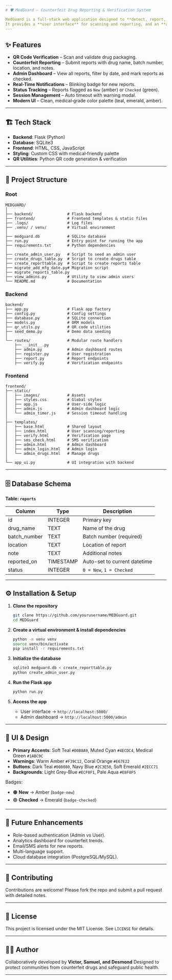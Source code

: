 ```yaml
---
# 🛡️ MedGuard – Counterfeit Drug Reporting & Verification System

MedGuard is a full‑stack web application designed to **detect, report, and manage counterfeit drugs**.
It provides a **user interface** for scanning and reporting, and an **admin dashboard** for reviewing, filtering, and verifying reports.
---
```


## ✨ Features

- **QR Code Verification** – Scan and validate drug packaging.
- **Counterfeit Reporting** – Submit reports with drug name, batch number, location, and notes.
- **Admin Dashboard** – View all reports, filter by date, and mark reports as checked.
- **Real-Time Notifications** – Blinking badge for new reports.
- **Status Tracking** – Reports flagged as `New` (amber) or `Checked` (green).
- **Session Management** – Auto timeout with warning modal.
- **Modern UI** – Clean, medical‑grade color palette (teal, emerald, amber).

---

## 🏗️ Tech Stack

- **Backend**: Flask (Python)
- **Database**: SQLite3
- **Frontend**: HTML, CSS, JavaScript
- **Styling**: Custom CSS with medical‑friendly palette
- **QR Utilities**: Python QR code generation & verification

---

## 📂 Project Structure

### Root

```
MEDGUARD/
│
├── backend/               # Flask backend
├── frontend/              # Frontend templates & static files
├── .logs/                 # Log files
├── .venv/ / venv/         # Virtual environment
│
├── medguard.db            # SQLite database
├── run.py                 # Entry point for running the app
├── requirements.txt       # Python dependencies
│
├── create_admin_user.py   # Script to seed an admin user
├── create_drugs_table.py  # Script to create drugs table
├── create_reporttable.py  # Script to create reports table
├── migrate_add_mfg_date.py# Migration script
├── migrate_reports_table.py
├── view_admins.py         # Utility to view admin users
└── README.md              # Documentation
```

### Backend

```
backend/
├── app.py                 # Flask app factory
├── config.py              # Config settings
├── database.py            # SQLite connection
├── models.py              # ORM models
├── qr_utils.py            # QR code utilities
├── seed_demo.py           # Demo data seeding
│
└── routes/                # Modular route handlers
    ├── __init__.py
    ├── admin.py           # Admin dashboard routes
    ├── register.py        # User registration
    ├── report.py          # Report endpoints
    ├── verify.py          # Verification endpoints
```

### Frontend

```
frontend/
├── static/
│   ├── images/            # Assets
│   ├── styles.css         # Global styles
│   ├── app.js             # User-side logic
│   ├── admin.js           # Admin dashboard logic
│   └── admin_timer.js     # Session timeout handling
│
├── templates/
│   ├── base.html          # Shared layout
│   ├── index.html         # User scanning/reporting
│   ├── verify.html        # Verification page
│   ├── sms_check.html     # SMS verification
│   ├── admin.html         # Admin dashboard
│   ├── admin_login.html   # Admin login
│   └── admin_drugs.html   # Manage drugs
│
└── app_ui.py              # UI integration with backend
```

---

## 🗄️ Database Schema

**Table: `reports`**

| Column       | Type      | Description                  |
| ------------ | --------- | ---------------------------- |
| id           | INTEGER   | Primary key                  |
| drug_name    | TEXT      | Name of the drug             |
| batch_number | TEXT      | Batch number (required)      |
| location     | TEXT      | Location of report           |
| note         | TEXT      | Additional notes             |
| reported_on  | TIMESTAMP | Auto-set to current datetime |
| status       | INTEGER   | `0 = New`, `1 = Checked`     |

---

## ⚙️ Installation & Setup

1. **Clone the repository**

   ```bash
   git clone https://github.com/yourusername/MEDGuard.git
   cd MEDGuard
   ```

2. **Create a virtual environment & install dependencies**

   ```bash
   python -m venv venv
   source venv/bin/activate
   pip install -r requirements.txt
   ```

3. **Initialize the database**

   ```bash
   sqlite3 medguard.db < create_reporttable.py
   python create_admin_user.py
   ```

4. **Run the Flask app**

   ```bash
   python run.py
   ```

5. **Access the app**
   - User interface → `http://localhost:5000/`
   - Admin dashboard → `http://localhost:5000/admin`

---

## 🎨 UI & Design

- **Primary Accents**: Soft Teal `#00B8A9`, Muted Cyan `#4ECDC4`, Medical Green `#1ABC9C`
- **Warnings**: Warm Amber `#F39C12`, Coral Orange `#E67E22`
- **Buttons**: Dark Teal `#008080`, Navy Blue `#2C3E50`, Soft Emerald `#2ECC71`
- **Backgrounds**: Light Grey-Blue `#ECF0F1`, Pale Aqua `#E8F8F5`

Badges:

- 🟠 **New** → Amber (`badge-new`)
- 🟢 **Checked** → Emerald (`badge-checked`)

---

## 🚀 Future Enhancements

- Role-based authentication (Admin vs User).
- Analytics dashboard for counterfeit trends.
- Email/SMS alerts for new reports.
- Multi-language support.
- Cloud database integration (PostgreSQL/MySQL).

---

## 🤝 Contributing

Contributions are welcome! Please fork the repo and submit a pull request with detailed notes.

---

## 📜 License

This project is licensed under the MIT License. See `LICENSE` for details.

---

## 🧑‍💻 Author

Collaboratively developed by **Victor, Samuel, and Desmond**
Designed to protect communities from counterfeit drugs and safeguard public health.

---
